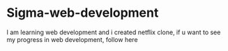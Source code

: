 # Sigma-web-development
I am learning web development and i created netflix clone, if u want to see my progress in web development, follow here
